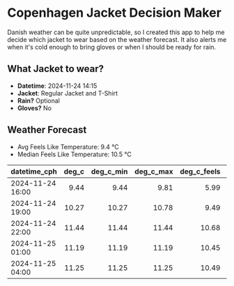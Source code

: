 
# Copenhagen Jacket Decision Maker

Danish weather can be quite unpredictable, so I created this app to help me decide which jacket to wear based on the weather forecast. 
It also alerts me when it's cold enough to bring gloves or when I should be ready for rain.

## What Jacket to wear?

- **Datetime**: 2024-11-24 14:15
- **Jacket**: Regular Jacket and T-Shirt
- **Rain?** Optional
- **Gloves?** No

## Weather Forecast
- Avg Feels Like Temperature: 9.4 °C
- Median Feels Like Temperature: 10.5 °C

| datetime_cph     |   deg_c |   deg_c_min |   deg_c_max |   deg_c_feels | weather   | wind   | rain   |
|:-----------------|--------:|------------:|------------:|--------------:|:----------|:-------|:-------|
| 2024-11-24 16:00 |    9.44 |        9.44 |        9.81 |          5.99 | Rain      | High   | Low    |
| 2024-11-24 19:00 |   10.27 |       10.27 |       10.78 |          9.49 | Clouds    | High   | None   |
| 2024-11-24 22:00 |   11.44 |       11.44 |       11.44 |         10.68 | Clouds    | High   | None   |
| 2024-11-25 01:00 |   11.19 |       11.19 |       11.19 |         10.45 | Clouds    | High   | None   |
| 2024-11-25 04:00 |   11.25 |       11.25 |       11.25 |         10.49 | Clouds    | High   | None   |
        